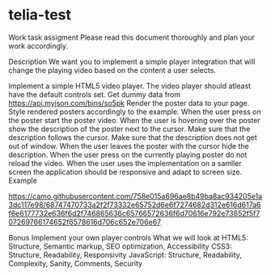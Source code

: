 # telia-test

Work task assigment
Please read this document thoroughly and plan your work accordingly.

Description
We want you to implement a simple player integration that will change the playing video based on the content a user selects.

Implement a simple HTML5 video player.
The video player should atleast have the default controls set.
Get dummy data from https://api.myjson.com/bins/so5pk
Render the poster data to your page.
Style rendered posters accordingly to the example.
When the user press on the poster start the poster video.
When the user is hovering over the poster show the description of the poster next to the cursor.
Make sure that the description follows the cursor.
Make sure that the description does not get out of window.
When the user leaves the poster with the cursor hide the description.
When the user press on the currently playing poster do not reload the video.
When the user uses the implementation on a samller screen the application should be responsive and adapt to screen size.
Example

https://camo.githubusercontent.com/758e015a696ae8b49ba8ac934205e1a3dc117e98/68747470733a2f2f73332e65752d6e6f7274682d312e616d617a6f6e6177732e636f6d2f746865636c65766572636f6d70616e792e73652f5f707269766174652f6578616d706c652e706e67

Bonus
Implement your own player controls
What we will look at
HTML5: Structure, Semantic markup, SEO optimization, Accessibility
CSS3: Structure, Readability, Responsivity
JavaScript: Structure, Readability, Complexity, Sanity, Comments, Security
